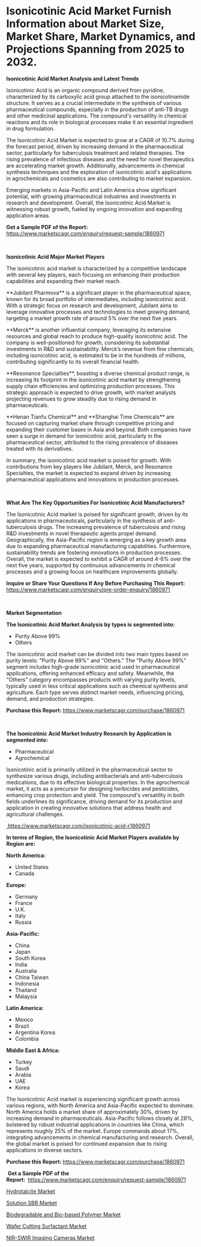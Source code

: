 <p><h1>Isonicotinic Acid Market Furnish Information about Market Size, Market Share, Market Dynamics, and Projections Spanning from 2025 to 2032.</h1></p><p><strong>Isonicotinic Acid Market Analysis and Latest Trends</strong></p>
<p><p>Isonicotinic Acid is an organic compound derived from pyridine, characterized by its carboxylic acid group attached to the isonicotinamide structure. It serves as a crucial intermediate in the synthesis of various pharmaceutical compounds, especially in the production of anti-TB drugs and other medicinal applications. The compound's versatility in chemical reactions and its role in biological processes make it an essential ingredient in drug formulation.</p><p>The Isonicotinic Acid Market is expected to grow at a CAGR of 10.7% during the forecast period, driven by increasing demand in the pharmaceutical sector, particularly for tuberculosis treatment and related therapies. The rising prevalence of infectious diseases and the need for novel therapeutics are accelerating market growth. Additionally, advancements in chemical synthesis techniques and the exploration of isonicotinic acid's applications in agrochemicals and cosmetics are also contributing to market expansion.</p><p>Emerging markets in Asia-Pacific and Latin America show significant potential, with growing pharmaceutical industries and investments in research and development. Overall, the Isonicotinic Acid Market is witnessing robust growth, fueled by ongoing innovation and expanding application areas.</p></p>
<p><strong>Get a Sample PDF of the Report:&nbsp;</strong> <a href="https://www.marketscagr.com/enquiry/request-sample/1860971?utm_campaign=1920&utm_medium=2&utm_source=Github&utm_content=ia&utm_term=31012025&utm_id=isonicotinic-acid">https://www.marketscagr.com/enquiry/request-sample/1860971</a></p>
<p>&nbsp;</p>
<p><strong>Isonicotinic Acid Major Market Players</strong></p>
<p><p>The isonicotinic acid market is characterized by a competitive landscape with several key players, each focusing on enhancing their production capabilities and expanding their market reach. </p><p>**Jubilant Pharmova** is a significant player in the pharmaceutical space, known for its broad portfolio of intermediates, including isonicotinic acid. With a strategic focus on research and development, Jubilant aims to leverage innovative processes and technologies to meet growing demand, targeting a market growth rate of around 5% over the next five years.</p><p>**Merck** is another influential company, leveraging its extensive resources and global reach to produce high-quality isonicotinic acid. The company is well-positioned for growth, considering its substantial investments in R&D and sustainability. Merck’s revenue from fine chemicals, including isonicotinic acid, is estimated to be in the hundreds of millions, contributing significantly to its overall financial health.</p><p>**Resonance Specialties**, boasting a diverse chemical product range, is increasing its footprint in the isonicotinic acid market by strengthening supply chain efficiencies and optimizing production processes. This strategic approach is expected to drive growth, with market analysts projecting revenues to grow steadily due to rising demand in pharmaceuticals.</p><p>**Henan Tianfu Chemical** and **Shanghai Time Chemicals** are focused on capturing market share through competitive pricing and expanding their customer bases in Asia and beyond. Both companies have seen a surge in demand for isonicotinic acid, particularly in the pharmaceutical sector, attributed to the rising prevalence of diseases treated with its derivatives.</p><p>In summary, the isonicotinic acid market is poised for growth. With contributions from key players like Jubilant, Merck, and Resonance Specialties, the market is expected to expand driven by increasing pharmaceutical applications and innovations in production processes.</p></p>
<p>&nbsp;</p>
<p><strong>What Are The Key Opportunities For Isonicotinic Acid Manufacturers?</strong></p>
<p><p>The Isonicotinic Acid market is poised for significant growth, driven by its applications in pharmaceuticals, particularly in the synthesis of anti-tuberculosis drugs. The increasing prevalence of tuberculosis and rising R&D investments in novel therapeutic agents propel demand. Geographically, the Asia-Pacific region is emerging as a key growth area due to expanding pharmaceutical manufacturing capabilities. Furthermore, sustainability trends are fostering innovations in production processes. Overall, the market is expected to exhibit a CAGR of around 4-6% over the next five years, supported by continuous advancements in chemical processes and a growing focus on healthcare improvements globally.</p></p>
<p><strong>Inquire or Share Your Questions If Any Before Purchasing This Report:</strong> <a href="https://www.marketscagr.com/enquiry/pre-order-enquiry/1860971?utm_campaign=1920&utm_medium=2&utm_source=Github&utm_content=ia&utm_term=31012025&utm_id=isonicotinic-acid">https://www.marketscagr.com/enquiry/pre-order-enquiry/1860971</a></p>
<p>&nbsp;</p>
<p><strong>Market Segmentation</strong></p>
<p><strong>The Isonicotinic Acid Market Analysis by types is segmented into:</strong></p>
<p><ul><li>Purity Above 99%</li><li>Others</li></ul></p>
<p><p>The isonicotinic acid market can be divided into two main types based on purity levels: "Purity Above 99%" and "Others." The "Purity Above 99%" segment includes high-grade isonicotinic acid used in pharmaceutical applications, offering enhanced efficacy and safety. Meanwhile, the "Others" category encompasses products with varying purity levels, typically used in less critical applications such as chemical synthesis and agriculture. Each type serves distinct market needs, influencing pricing, demand, and production strategies.</p></p>
<p><strong>Purchase this Report:&nbsp;</strong><a href="https://www.marketscagr.com/purchase/1860971?utm_campaign=1920&utm_medium=2&utm_source=Github&utm_content=ia&utm_term=31012025&utm_id=isonicotinic-acid">https://www.marketscagr.com/purchase/1860971</a></p>
<p>&nbsp;</p>
<p><strong>The Isonicotinic Acid Market Industry Research by Application is segmented into:</strong></p>
<p><ul><li>Pharmaceutical</li><li>Agrochemical</li></ul></p>
<p><p>Isonicotinic acid is primarily utilized in the pharmaceutical sector to synthesize various drugs, including antibacterials and anti-tuberculosis medications, due to its effective biological properties. In the agrochemical market, it acts as a precursor for designing herbicides and pesticides, enhancing crop protection and yield. The compound's versatility in both fields underlines its significance, driving demand for its production and application in creating innovative solutions that address health and agricultural challenges.</p></p>
<p><a href="https://www.marketscagr.com/isonicotinic-acid-r1860971?utm_campaign=1920&utm_medium=2&utm_source=Github&utm_content=ia&utm_term=31012025&utm_id=isonicotinic-acid">&nbsp;https://www.marketscagr.com/isonicotinic-acid-r1860971</a></p>
<p><strong>In terms of Region, the Isonicotinic Acid Market Players available by Region are:</strong></p>
<p>
    <p> <strong> North America: </strong>
        <ul>
            <li>United States</li>
            <li>Canada</li>
        </ul>
        </p> 
    <p> <strong> Europe: </strong>
        <ul>
            <li>Germany</li>
            <li>France</li>
            <li>U.K.</li>
            <li>Italy</li>
            <li>Russia</li>
        </ul>
        </p> 
    <p> <strong> Asia-Pacific: </strong>
        <ul>
            <li>China</li>
            <li>Japan</li>
            <li>South Korea</li>
            <li>India</li>
            <li>Australia</li>
            <li>China Taiwan</li>
            <li>Indonesia</li>
            <li>Thailand</li>
            <li>Malaysia</li>
        </ul>
        </p> 
    <p> <strong> Latin America: </strong>
        <ul>
            <li>Mexico</li>
            <li>Brazil</li>
            <li>Argentina Korea</li>
            <li>Colombia</li>
        </ul>
        </p> 
    <p> <strong> Middle East & Africa: </strong>
        <ul>
            <li>Turkey</li>
            <li>Saudi</li>
            <li>Arabia</li>
            <li>UAE</li>
            <li>Korea</li>
        </ul>
    </p>
    </p>
<p><p>The Isonicotinic Acid market is experiencing significant growth across various regions, with North America and Asia-Pacific expected to dominate. North America holds a market share of approximately 30%, driven by increasing demand in pharmaceuticals. Asia-Pacific follows closely at 28%, bolstered by robust industrial applications in countries like China, which represents roughly 25% of the market. Europe commands about 17%, integrating advancements in chemical manufacturing and research. Overall, the global market is poised for continued expansion due to rising applications in diverse sectors.</p></p>
<p><strong>Purchase this Report: </strong><a href="https://www.marketscagr.com/purchase/1860971?utm_campaign=1920&utm_medium=2&utm_source=Github&utm_content=ia&utm_term=31012025&utm_id=isonicotinic-acid">https://www.marketscagr.com/purchase/1860971</a></p>
<p>&nbsp;<strong>Get a Sample PDF of the Report:&nbsp;&nbsp;</strong><a href="https://www.marketscagr.com/enquiry/request-sample/1860971?utm_campaign=1920&utm_medium=2&utm_source=Github&utm_content=ia&utm_term=31012025&utm_id=isonicotinic-acid">https://www.marketscagr.com/enquiry/request-sample/1860971</a></p>
<p><strong></strong></p>
<p><p><a href="https://github.com/JakirUddin511/Market-Research-Report-List-1/blob/main/hydrotalcite-market.md?utm_campaign=1920&utm_medium=2&utm_source=Github&utm_content=ia&utm_term=31012025&utm_id=isonicotinic-acid">Hydrotalcite Market</a></p><p><a href="https://github.com/ChiragRP21/Market-Research-Report-List-7/blob/main/solution-sbr-market.md?utm_campaign=1920&utm_medium=2&utm_source=Github&utm_content=ia&utm_term=31012025&utm_id=isonicotinic-acid">Solution SBR Market</a></p><p><a href="https://www.linkedin.com/pulse/expanding-biodegradable-bio-based-polymer-market-size-projected-xo4ic?utm_campaign=1920&utm_medium=2&utm_source=Github&utm_content=ia&utm_term=31012025&utm_id=isonicotinic-acid">Biodegradable and Bio-based Polymer Market</a></p><p><a href="https://www.linkedin.com/pulse/expert-analysis-wafer-cutting-surfactant-market-dynamics-expected-wg0hf?utm_campaign=1920&utm_medium=2&utm_source=Github&utm_content=ia&utm_term=31012025&utm_id=isonicotinic-acid">Wafer Cutting Surfactant Market</a></p><p><a href="https://www.linkedin.com/pulse/nir-swir-imaging-cameras-market-trends-detailed-study-mkfvf?utm_campaign=1920&utm_medium=2&utm_source=Github&utm_content=ia&utm_term=31012025&utm_id=isonicotinic-acid">NIR-SWIR Imaging Cameras Market</a></p></p>